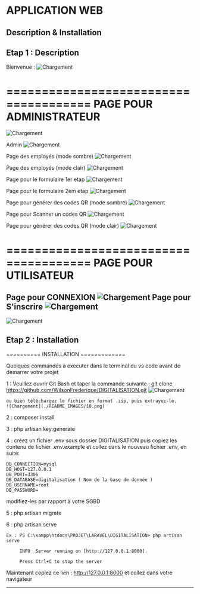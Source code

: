 # APPLICATION WEB 

## Description & Installation

## Etap 1 : Description

Bienvenue :
![Chargement](./README_IMAGES/P.png)

======================================
PAGE POUR ADMINISTRATEUR 
======================================
![Chargement](./README_IMAGES/L.png)

Admin
![Chargement](./README_IMAGES/0.png)

Page des employés (mode sombre)
![Chargement](./README_IMAGES/1.png)

Page des employés (mode clair)
![Chargement](./README_IMAGES/2.png)

Page pour le formulaire 1er etap
![Chargement](./README_IMAGES/3.png)

Page pour le formulaire 2em etap
![Chargement](./README_IMAGES/4.png)

Page pour générer des codes QR (mode sombre)
![Chargement](./README_IMAGES/5.png)

Page pour Scanner un codes QR 
![Chargement](./README_IMAGES/scan.png)

Page pour générer des codes QR (mode clair)
![Chargement](./README_IMAGES/6.png)

======================================
PAGE POUR UTILISATEUR 
======================================
Page pour CONNEXION
![Chargement](./README_IMAGES/c1.png)
Page pour S'inscrire
![Chargement](./README_IMAGES/c2.png)
-------------------------------------
![Chargement](./README_IMAGES/c3.png)


## Etap 2 : Installation

========== INSTALLATION =============

Quelques commandes à executer dans le terminal du vs code avant de demarrer votre projet

1 : Veuillez ouvrir Git Bash et taper la commande suivante : 
    git clone https://github.com/WilsonFrederique/DIGITALISATION.git
    ![Chargement](./README_IMAGES/g.png)

    ou bien téléchargez le fichier en format .zip, puis extrayez-le.
    ![Chargement](./README_IMAGES/10.png)


2 : composer install

3 : php artisan key:generate

4 : créez un fichier .env sous dossier DIGITALISATION puis copiez les contenu de fichier .env.example et collez dans le nouveau fichier .env, en suite: 

    DB_CONNECTION=mysql
    DB_HOST=127.0.0.1
    DB_PORT=3306
    DB_DATABASE=digitalisation ( Nom de la base de donnée )
    DB_USERNAME=root
    DB_PASSWORD=

modifiez-les par rapport à votre SGBD

5 : php artisan migrate  

6 : php artisan serve

    Ex : PS C:\xampp\htdocs\PROJET\LARAVEL\DIGITALISATION> php artisan serve

         INFO  Server running on [http://127.0.0.1:8000].  

         Press Ctrl+C to stop the server

Maintenant copiez ce lien : http://127.0.0.1:8000 et collez dans votre navigateur

---------------------------------------